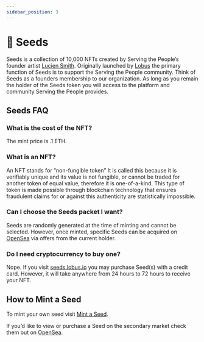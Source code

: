 ```yaml
---
sidebar_position: 3
---
```


# 🌱 Seeds

Seeds is a collection of 10,000 NFTs created by Serving the People’s founder artist [Lucien Smith](https://www.luciensmithstudio.com). Originally launched by [Lobus](www.lobus.io) the primary function of Seeds is to support the Serving the People community. Think of Seeds as a founders membership to our organization. As long as you remain the holder of the Seeds token you will access to the platform and community Serving the People provides.

## Seeds FAQ
### What is the cost of the NFT?
The mint price is .1 ETH.
    
### What is an NFT?
An NFT stands for “non-fungible token” It is called this because it is verifiably unique and its value is not fungible, or cannot be traded for another token of equal value, therefore it is one-of-a-kind. This type of token is made possible through blockchain technology that ensures fraudulent claims for or against this authenticity are statistically impossible.
 
### Can I choose the Seeds packet I want?
Seeds are randomly generated at the time of minting and cannot be selected. However, once minted, specific Seeds can be acquired on [OpenSea](https://opensea.io/collection/seeds-luciensmith) via offers from the current holder.
    
### Do I need cryptocurrency to buy one?
Nope. If you visit [seeds.lobus.io](https://seeds.lobus.io/buy) you may purchase Seed(s) with a credit card. However, it will take anywhere from 24 hours to 72 hours to receive your NFT.

## How to Mint a Seed
To mint your own seed visit [Mint a Seed](mint-a-seed).

If you’d like to view or purchase a Seed on the secondary market check them out on [OpenSea](https://opensea.io/collection/seeds-luciensmith).

